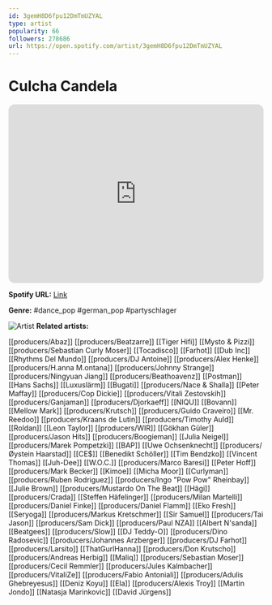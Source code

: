 ```yaml
---
id: 3gemH8D6fpu12DmTmUZYAL
type: artist
popularity: 66
followers: 278686
url: https://open.spotify.com/artist/3gemH8D6fpu12DmTmUZYAL
---
```

# Culcha Candela

<iframe style="border-radius:12px" src="https://open.spotify.com/embed/artist/3gemH8D6fpu12DmTmUZYAL" width="100%" height="352" frameBorder="0" allowfullscreen="" allow="autoplay; clipboard-write; encrypted-media; fullscreen; picture-in-picture" loading="lazy"></iframe>

**Spotify URL:** [Link](https://open.spotify.com/artist/3gemH8D6fpu12DmTmUZYAL)

**Genre:**  #dance_pop #german_pop #partyschlager

![Artist](https://i.scdn.co/image/ab6761610000e5eb3078cf2d60670e16b8f07f04)
**Related artists:**

[[producers/Abaz]]
[[producers/Beatzarre]]
[[Tiger Hifi]]
[[Mysto & Pizzi]]
[[producers/Sebastian Curly Moser]]
[[Tocadisco]]
[[Farhot]]
[[Dub Inc]]
[[Rhythms Del Mundo]]
[[producers/DJ Antoine]]
[[producers/Alex Henke]]
[[producers/H.anna M.ontana]]
[[producers/Johnny Strange]]
[[producers/Ningyuan Jiang]]
[[producers/Beathoavenz]]
[[Postman]]
[[Hans Sachs]]
[[Luxuslärm]]
[[Bugati]]
[[producers/Nace & Shalla]]
[[Peter Maffay]]
[[producers/Cop Dickie]]
[[producers/Vitali Zestovskih]]
[[producers/Ganjaman]]
[[producers/Djorkaeff]]
[[NIQU]]
[[Bovann]]
[[Mellow Mark]]
[[producers/Krutsch]]
[[producers/Guido Craveiro]]
[[Mr. Reedoo]]
[[producers/Kraans de Lutin]]
[[producers/Timothy Auld]]
[[Roldan]]
[[Leon Taylor]]
[[producers/WIR]]
[[Gökhan Güler]]
[[producers/Jason Hits]]
[[producers/Boogieman]]
[[Julia Neigel]]
[[producers/Marek Pompetzki]]
[[BAP]]
[[Uwe Ochsenknecht]]
[[producers/Øystein Haarstad]]
[[CE$]]
[[Benedikt Schöller]]
[[Tim Bendzko]]
[[Vincent Thomas]]
[[Juh-Dee]]
[[W.O.C.]]
[[producers/Marco Baresi]]
[[Peter Hoff]]
[[producers/Mark Becker]]
[[Kimoe]]
[[Micha Moor]]
[[Curlyman]]
[[producers/Ruben Rodriguez]]
[[producers/Ingo "Pow Pow" Rheinbay]]
[[Julie Brown]]
[[producers/Mustardo On The Beat]]
[[Hägi]]
[[producers/Crada]]
[[Steffen Häfelinger]]
[[producers/Milan Martelli]]
[[producers/Daniel Finke]]
[[producers/Daniel Flamm]]
[[Eko Fresh]]
[[Seryoga]]
[[producers/Markus Kretschmer]]
[[Sir Samuel]]
[[producers/Tai Jason]]
[[producers/Sam Dick]]
[[producers/Paul NZA]]
[[Albert N'sanda]]
[[Beatgees]]
[[producers/Slow]]
[[DJ Teddy-O]]
[[producers/Dino Radosevic]]
[[producers/Johannes Arzberger]]
[[producers/DJ Farhot]]
[[producers/Larsito]]
[[ThatGurlHanna]]
[[producers/Don Krutscho]]
[[producers/Andreas Herbig]]
[[Maliq]]
[[producers/Sebastian Moser]]
[[producers/Cecil Remmler]]
[[producers/Jules Kalmbacher]]
[[producers/VitaliZe]]
[[producers/Fabio Antoniali]]
[[producers/Adulis Ghebreyesus]]
[[Deniz Koyu]]
[[Ela]]
[[producers/Alexis Troy]]
[[Martin Jondo]]
[[Natasja Marinkovic]]
[[David Jürgens]]

